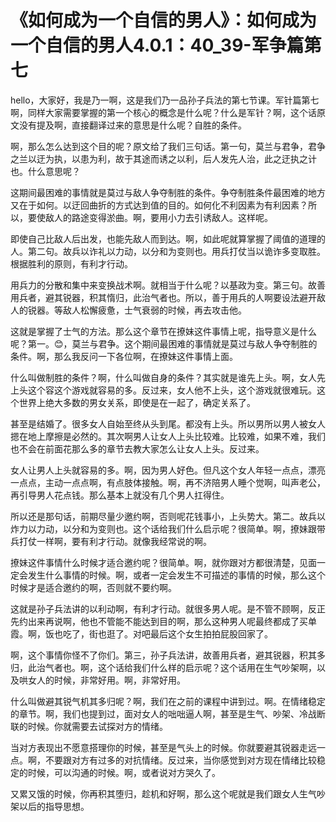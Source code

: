 # 《如何成为一个自信的男人》：如何成为一个自信的男人4.0.1：40_39-军争篇第七

hello，大家好，我是乃一啊，这是我们乃一品孙子兵法的第七节课。军针篇第七啊，同样大家需要掌握的第一个核心的概念是什么呢？什么是军针？啊，这个话原文没有提及啊，直接翻译过来的意思是什么呢？自胜的条件。

啊，那么怎么达到这个目的呢？原文给了我们三句话。第一句，莫兰与君争，君争之兰以迂为执，以患为利，故于其途而诱之以利，后人发先人治，此之迂执之计也。什么意思呢？

这期间最困难的事情就是莫过与敌人争夺制胜的条件。争夺制胜条件最困难的地方又在于如何。以迂回曲折的方式达到值的目的。如何化不利因素为有利因素？所以，要使敌人的路途变得淤曲。啊，要用小力去引诱敌人。这样呢。

即使自己比敌人后出发，也能先敌人而到达。啊，如此呢就算掌握了阈值的道理的人。第二句。故兵以诈礼以力动，以分和为变则也。用兵打仗当以诡诈多变取胜。根据胜利的原则，有利才行动。

用兵力的分散和集中来变换战术啊。就相当于什么呢？以基政为变。第三句。故善用兵者，避其锐器，积其惰归，此治气者也。所以，善于用兵的人啊要设法避开敌人的锐器。等敌人松懈疲惫，士气衰弱的时候，再去攻击他。

这就是掌握了士气的方法。那么这个章节在撩妹这件事情上呢，指导意义是什么呢？第一。😊，莫兰与君争。这个期间最困难的事情就是莫过与敌人争夺制胜的条件。啊，那么我反问一下各位啊，在撩妹这件事情上面。

什么叫做制胜的条件？啊，什么叫做自身的条件？其实就是谁先上头。啊，女人先上头这个容这个游戏就容易的多。反过来，女人他不上头，这个游戏就很难玩。这个世界上绝大多数的男女关系，即使是在一起了，确定关系了。

甚至是结婚了。很多女人自始至终从头到尾。都没有上头。所以男所以男人被女人摁在地上摩擦是必然的。其次啊男人让女人上头比较难。比较难，如果不难，我们也不会在前面花那么多的章节去教大家怎么让女人上头。反过来。

女人让男人上头就容易的多。啊，因为男人好色。但凡这个女人年轻一点点，漂亮一点点，主动一点点啊，有点肢体接触。啊，再不济陪男人睡个觉啊，叫声老公，再引导男人花点钱。那么基本上就没有几个男人扛得住。

所以还是那句话，前期尽量少邀约啊，否则呢花钱事小，上头势大。第二。故兵以炸力以力动，以分和为变则也。这个话给我们什么启示呢？很简单。啊，撩妹跟带兵打仗一样啊，要有利才行动。就像我经常说的啊。

撩妹这件事情什么时候才适合邀约呢？很简单。啊，就你跟对方都很清楚，见面一定会发生什么事情的时候。啊，或者一定会发生不可描述的事情的时候，那么这个时候才是适合邀约的啊，否则就不要约啊。

这就是孙子兵法讲的以利动啊，有利才行动。就很多男人呢。是不管不顾啊，反正先约出来再说啊，他也不管能不能达到目的啊，那么这种男人呢最终都成了买单霞。啊，饭也吃了，街也逛了。对吧最后这个女生拍拍屁股回家了。

啊，这个事情你怪不了你们。第三，孙子兵法讲，故善用兵者，避其锐器，积其多归，此治气者也。啊，这个话给我们什么样的启示呢？这个话用在生气吵架啊，以及哄女人的时候，非常好用。啊，非常好用。

什么叫做避其锐气机其多归呢？啊，我们在之前的课程中讲到过。啊。在情绪稳定的章节。啊，我们也提到过，面对女人的咄咄逼人啊，甚至是生气、吵架、冷战断联的时候。你就需要去试探对方的情绪。

当对方表现出不愿意搭理你的时候，甚至是气头上的时候。你就要避其锐器走远一点。啊，不要跟对方有过多的对抗情绪。反过来，当你感觉到对方现在情绪比较稳定的时候，可以沟通的时候。啊，或者说对方哭久了。

又累又饿的时候，你再积其堕归，趁机和好啊，那么这个呢就是我们跟女人生气吵架以后的指导思想。